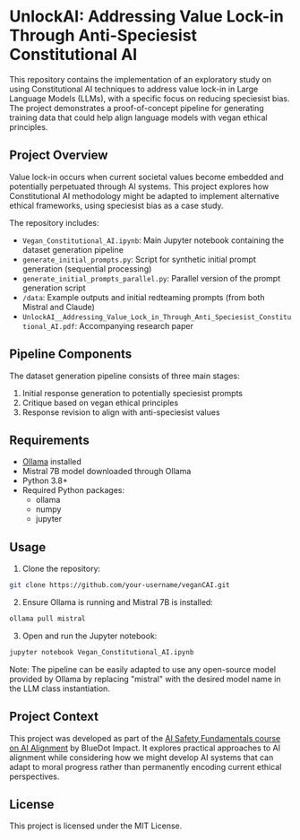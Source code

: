 # UnlockAI: Addressing Value Lock-in Through Anti-Speciesist Constitutional AI

This repository contains the implementation of an exploratory study on using Constitutional AI techniques to address value lock-in in Large Language Models (LLMs), with a specific focus on reducing speciesist bias. The project demonstrates a proof-of-concept pipeline for generating training data that could help align language models with vegan ethical principles.

## Project Overview

Value lock-in occurs when current societal values become embedded and potentially perpetuated through AI systems. This project explores how Constitutional AI methodology might be adapted to implement alternative ethical frameworks, using speciesist bias as a case study.

The repository includes:
- `Vegan_Constitutional_AI.ipynb`: Main Jupyter notebook containing the dataset generation pipeline
- `generate_initial_prompts.py`: Script for synthetic initial prompt generation (sequential processing)
- `generate_initial_prompts_parallel.py`: Parallel version of the prompt generation script
- `/data`: Example outputs and initial redteaming prompts (from both Mistral and Claude)
- `UnlockAI__Addressing_Value_Lock_in_Through_Anti_Speciesist_Constitutional_AI.pdf`: Accompanying research paper

## Pipeline Components

The dataset generation pipeline consists of three main stages:
1. Initial response generation to potentially speciesist prompts
2. Critique based on vegan ethical principles
3. Response revision to align with anti-speciesist values

## Requirements

- [Ollama](https://ollama.com/) installed
- Mistral 7B model downloaded through Ollama
- Python 3.8+
- Required Python packages:
  - ollama
  - numpy
  - jupyter

## Usage

1. Clone the repository:
```bash
git clone https://github.com/your-username/veganCAI.git
```

2. Ensure Ollama is running and Mistral 7B is installed:
```bash
ollama pull mistral
```

3. Open and run the Jupyter notebook:
```bash
jupyter notebook Vegan_Constitutional_AI.ipynb
```

Note: The pipeline can be easily adapted to use any open-source model provided by Ollama by replacing "mistral" with the desired model name in the LLM class instantiation.

## Project Context

This project was developed as part of the [AI Safety Fundamentals course on AI Alignment](https://aisafetyfundamentals.com/alignment/) by BlueDot Impact. It explores practical approaches to AI alignment while considering how we might develop AI systems that can adapt to moral progress rather than permanently encoding current ethical perspectives.

## License

This project is licensed under the MIT License.


